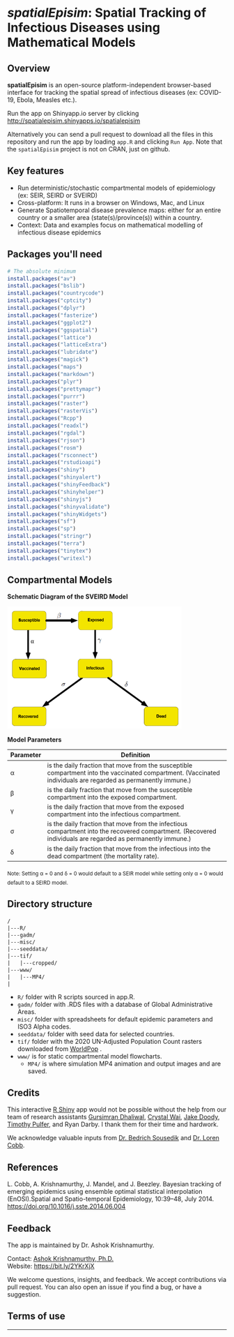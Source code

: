# _spatialEpisim_: Spatial Tracking of Infectious Diseases using Mathematical Models
 
## Overview

**spatialEpisim** is an open-source platform-independent browser-based interface for tracking the spatial spread of infectious diseases (ex: COVID-19, Ebola, Measles etc.). 

Run the app on Shinyapp.io server by clicking <http://spatialepisim.shinyapps.io/spatialepisim>

Alternatively you can send a pull request to download all the files in this repository and run the app by loading `app.R` and clicking `Run App`. Note that the ``spatialEpisim`` project is not on CRAN, just on github.

## Key features

- Run deterministic/stochastic compartmental models of epidemiology (ex: SEIR, SEIRD or SVEIRD)
- Cross-platform: It runs in a browser on Windows, Mac, and Linux
- Generate Spatiotemporal disease prevalence maps: either for an entire country or a smaller area (state(s)/province(s)) within a country.
- Context: Data and examples focus on mathematical modelling of infectious disease epidemics

## Packages you'll need

```R
# The absolute minimum
install.packages("av")
install.packages("bslib")
install.packages("countrycode")
install.packages("cptcity")
install.packages("dplyr")
install.packages("fasterize")
install.packages("ggplot2")
install.packages("ggspatial")
install.packages("lattice")
install.packages("latticeExtra")
install.packages("lubridate")
install.packages("magick")
install.packages("maps")
install.packages("markdown")
install.packages("plyr")
install.packages("prettymapr")
install.packages("purrr")
install.packages("raster")
install.packages("rasterVis")
install.packages("Rcpp")
install.packages("readxl")
install.packages("rgdal")
install.packages("rjson")
install.packages("rosm")
install.packages("rsconnect")
install.packages("rstudioapi")
install.packages("shiny")
install.packages("shinyalert")
install.packages("shinyFeedback")
install.packages("shinyhelper")
install.packages("shinyjs")
install.packages("shinyvalidate")
install.packages("shinyWidgets")
install.packages("sf")
install.packages("sp")
install.packages("stringr")
install.packages("terra")
install.packages("tinytex")
install.packages("writexl")
```

## Compartmental Models

<!-- ![SEIRD](https://github.com/ashokkrish/spatialEpisim/blob/main/www/SEIRD.png)

**The SEIRD Model**

<img src="https://github.com/ashokkrish/spatialEpisim/blob/main/www/SEIRD.png" width="400"/>  -->

**Schematic Diagram of the SVEIRD Model**

<img src="https://github.com/ashokkrish/spatialEpisim/blob/main/www/SVEIRD.png" width="400"/>

**Model Parameters**

| Parameter | Definition |
| --------- | ---------- |
| &alpha; | is the daily fraction that move from the susceptible compartment into the vaccinated compartment. (Vaccinated individuals are regarded as permanently immune.) |
| &beta; | is the daily fraction that move from the susceptible compartment into the exposed compartment. |
| &gamma; | is the daily fraction that move from the exposed compartment into the infectious compartment. |
| &sigma; | is the daily fraction that move from the infectious compartment into the recovered compartment. (Recovered individuals are regarded as permanently immune.) |
| &delta; | is the daily fraction that move from the infectious into the dead compartment (the mortality rate). |

<sub> Note: Setting &alpha; = 0 and &delta; = 0 would default to a SEIR model while setting only &alpha; = 0 would default to a SEIRD model.</sub>

## Directory structure

    /
    |---R/
    |---gadm/
    |---misc/
    |---seeddata/
    |---tif/
    |   |---cropped/
    |---www/
    |   |---MP4/
    |

- `R/` folder with R scripts sourced in app.R.
- `gadm/` folder with .RDS files with a database of Global Administrative Areas.
- `misc/` folder with spreadsheets for default epidemic parameters and ISO3 Alpha codes.
- `seeddata/` folder with seed data for selected countries.
- `tif/` folder with the 2020 UN-Adjusted Population Count rasters downloaded from [WorldPop](https://www.worldpop.org/) .
- `www/` is for static compartmental model flowcharts.
  - `MP4/` is where simulation MP4 animation and output images and are saved.

## Credits

This interactive [R Shiny](https://shiny.rstudio.com/) app would not be possible without the help from our team of research assistants [Gursimran Dhaliwal](https://github.com/dhaliwalgurs), [Crystal Wai](https://github.com/cwai097), [Jake Doody](https://github.com/jdoody1), [Timothy Pulfer](https://github.com/TimPulfer), and Ryan Darby. I thank them for their time and hardwork.

We acknowledge valuable inputs from [Dr. Bedrich Sousedik](https://github.com/sousedik/) and [Dr. Loren Cobb](http://www.aetheling.com/).

<!--- [Dr. Agatha E. Ojimelukwe](https://www.linkedin.com/in/agatha-ojimelukwe/) and [Maya Mueller](https://www.linkedin.com/in/maya-mueller-842925198/). --->

## References

L. Cobb, A. Krishnamurthy, J. Mandel, and J. Beezley. Bayesian tracking of emerging epidemics using ensemble optimal statistical interpolation (EnOSI).Spatial and Spatio-temporal Epidemiology, 10:39–48, July 2014. <https://doi.org/10.1016/j.sste.2014.06.004>

## Feedback

The app is maintained by Dr. Ashok Krishnamurthy.

Contact: [Ashok Krishnamurthy, Ph.D.](mailto:akrishnamurthy@mtroyal.ca)  
Website: <https://bit.ly/2YKrXjX>  

We welcome questions, insights, and feedback. We accept contributions via pull request. You can also open an issue if you find a bug, or have a suggestion.
 
## Terms of use

-----
